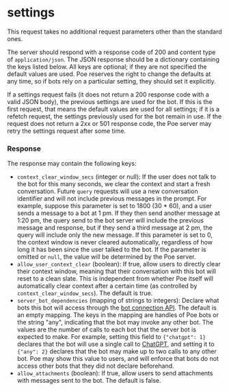 # settings

This request takes no additional request parameters other than the standard ones.

The server should respond with a response code of 200 and content type of `application/json`. The JSON response should be a dictionary containing the keys listed below. All keys are optional; if they are not specified the default values are used. Poe reserves the right to change the defaults at any time, so if bots rely on a particular setting, they should set it explicitly.

If a settings request fails (it does not return a 200 response code with a valid JSON body), the previous settings are used for the bot. If this is the first request, that means the default values are used for all settings; if it is a refetch request, the settings previously used for the bot remain in use. If the request does not return a 2xx or 501 response code, the Poe server may retry the settings request after some time.

### Response

The response may contain the following keys:

* `context_clear_window_secs` (integer or null): If the user does not talk to the bot for this many seconds, we clear the context and start a fresh conversation. Future `query` requests will use a new conversation identifier and will not include previous messages in the prompt. For example, suppose this parameter is set to 1800 (30 \* 60), and a user sends a message to a bot at 1 pm. If they then send another message at 1:20 pm, the query send to the bot server will include the previous message and response, but if they send a third message at 2 pm, the query will include only the new message. If this parameter is set to 0, the context window is never cleared automatically, regardless of how long it has been since the user talked to the bot. If the parameter is omitted or `null`, the value will be determined by the Poe server.
* `allow_user_context_clear` (boolean): If true, allow users to directly clear their context window, meaning that their conversation with this bot will reset to a clean slate. This is independent from whether Poe itself will automatically clear context after a certain time (as controlled by `context_clear_window_secs`). The default is true.
* `server_bot_dependencies` (mapping of strings to integers): Declare what bots this bot will access through the [bot connection API](../../api-to-access-bots-on-poe). The default is an empty mapping. The keys in the mapping are handles of Poe bots or the string "any", indicating that the bot may invoke any other bot. The values are the number of calls to each bot that the server bot is expected to make. For example, setting this field to `{"chatgpt": 1}` declares that the bot will use a single call to [ChatGPT](https://poe.com/ChatGPT), and setting it to `{"any": 2}` declares that the bot may make up to two calls to any other bot. Poe may show this value to users, and will enforce that bots do not access other bots that they did not declare beforehand.
* `allow_attachments` (boolean): If true, allow users to send attachments with messages sent to the bot. The default is false.
